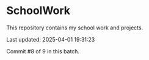 # SchoolWork

This repository contains my school work and projects.

Last updated: 2025-04-01 19:31:23

Commit #8 of 9 in this batch.
